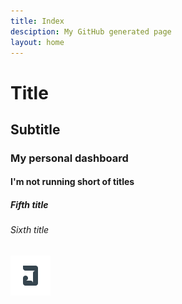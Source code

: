 ```yaml
---
title: Index
desciption: My GitHub generated page
layout: home
---
```


# Title
## Subtitle
### My personal dashboard
#### I'm not running short of titles
##### Fifth title
###### Sixth title

![image](/src/icons/64x64.png)